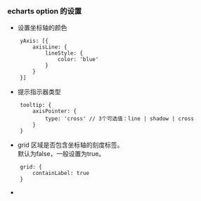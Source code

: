 ### echarts option 的设置
* 设置坐标轴的颜色
```
    yAxis: [{
        axisLine: {
            lineStyle: {
                color: 'blue'
            }
        }
    }]
```
* 提示指示器类型
```
    tooltip: {
        axisPointer: {
            type: 'cross' // 3个可选值：line | shadow | cross
        }
    }
```
*  grid 区域是否包含坐标轴的刻度标签。  
默认为false，一般设置为true。
```
    grid: {
        containLabel: true
    }
```
* 
    
    